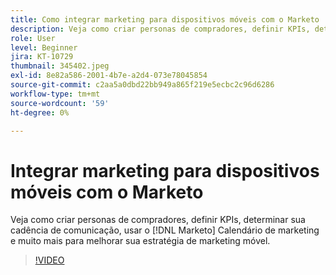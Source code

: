 ```yaml
---
title: Como integrar marketing para dispositivos móveis com o Marketo
description: Veja como criar personas de compradores, definir KPIs, determinar sua cadência de comunicação, usar [!DNL Marketo’s] Calendário de marketing e muito mais para melhorar sua estratégia de marketing móvel.
role: User
level: Beginner
jira: KT-10729
thumbnail: 345402.jpeg
exl-id: 8e82a586-2001-4b7e-a2d4-073e78045854
source-git-commit: c2aa5a0dbd22bb949a865f219e5ecbc2c96d6286
workflow-type: tm+mt
source-wordcount: '59'
ht-degree: 0%

---
```


# Integrar marketing para dispositivos móveis com o Marketo

Veja como criar personas de compradores, definir KPIs, determinar sua cadência de comunicação, usar o [!DNL Marketo] Calendário de marketing e muito mais para melhorar sua estratégia de marketing móvel.

>[!VIDEO](https://video.tv.adobe.com/v/345402/?quality=12&learn=on)
